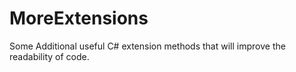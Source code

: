 # MoreExtensions
Some Additional useful C# extension methods that will improve the readability of code.


